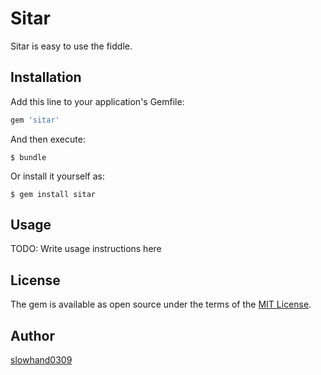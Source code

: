 # Sitar

Sitar is easy to use the fiddle.

## Installation

Add this line to your application's Gemfile:

```ruby
gem 'sitar'
```

And then execute:

    $ bundle

Or install it yourself as:

    $ gem install sitar

## Usage

TODO: Write usage instructions here


## License

The gem is available as open source under the terms of the [MIT License](http://opensource.org/licenses/MIT).

## Author

[slowhand0309](https://github.com/Slowhand0309)
